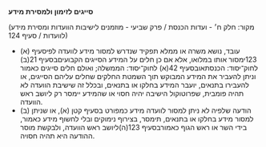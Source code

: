 **סייגים לזימון ולמסירת מידע**

(מקור: חלק ח׳ - ועדות הכנסת / פרק שביעי - מוזמנים לישיבות הוועדות ומסירת מידע לוועדות / סעיף 124)
 * (א) עובד, נושא משרה או ממלא תפקיד שנדרש למסור מידע לוועדה לפיסעיף 123ימסור אותו במלואו, אלא אם כן חלים על המידע הסייגים הקבועיםבסעיף 21(ב) לחוק־יסוד: הכנסתאובסעיף 42(א) לחוק־יסוד: הממשלה; ואולם חלים סייגים כאמור וניתן להעביר את המידע המבוקש תוך השמטת החלקים שחלים עליהם הסייגים, או להעבירו בתנאים, יועבר המידע בחלקו או בתנאים, ובכלל זה שישיבת הוועדה לא תהיה פומבית, שפרוטוקול הישיבה יהיה חסוי או שהמידע יימסר רק ליושב ראש הוועדה.
 * (ב) הודעה שלפיה לא ניתן למסור לוועדה מידע כמפורט בסעיף קטן (א), או שניתן למסור מידע בחלקו או בתנאים, תימסר, בצירוף נימוקים ובלי לחשוף מידע כאמור, בידי השר או ראש הגוף כאמורבסעיף 123(ה)ליושב ראש הוועדה, ולבקשת מוסר ההודעה היא תהיה חסויה.